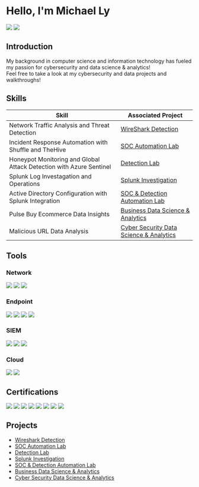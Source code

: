  # Hello, I'm Michael Ly
<a href="https://www.linkedin.com/in/michael-ly41223/"><img src="https://img.shields.io/badge/-LinkedIn-0072b1?&style=for-the-badge&logo=linkedin&logoColor=white" /></a>
<a href="https://www.lymichael.com/"><img src="https://img.shields.io/badge/-Website-0072b1?&style=for-the-badge&logo=internet-explorer&logoColor=white" />
</a>

## Introduction

My background in computer science and information technology has fueled my passion for cybersecurity and data science & analytics! <br>
Feel free to take a look at my cybersecurity and data projects and walkthroughs!

## Skills

| Skill                                         | Associated Project         |
|-----------------------------------------------|----------------------------|
| Network Traffic Analysis and Threat Detection| <a href="https://github.com/cyberguru02/Traffic-Analysis-Jan-2023-Unit-42-Wireshark">WireShark Detection</a>|
| Incident Response Automation with Shuffle and TheHive| <a href="https://github.com/cyberguru02/CYBERSEC-SOC-LAB-WITH-XDR-AND-SOAR-CAPABILITES">SOC Automation Lab</a>|
| Honeypot Monitoring and Global Attack Detection with Azure Sentinel| <a href="https://github.com/cyberguru02/AZURE-SENTINEL-HONEYPOT-MONITORING-GLOBAL-CYBER-ATTACKS">Detection Lab</a>|
| Splunk Log Investagation and Operations | <a href="https://github.com/cyberguru02/Splunk-Boss-of-the-SOC">Splunk Investigation</a>|
| Active Directory Configuration with Splunk Integration| <a href="https://github.com/cyberguru02/ACTIVE-DIRECTORY-HOMELAB-WITH-SPLUNK-INTEGRATION">SOC & Detection Automation Lab</a>|
| Pulse Buy Ecommerce Data Insights| <a href="https://github.com/cyberguru02/Pulse_Buy_Ecommerce_Data_Insights/tree/main">Business Data Science & Analytics</a>
| Malicious URL Data Analysis| <a href="https://github.com/cyberguru02/Malicious_URL_Data_Analysis">Cyber Security Data Science & Analytics</a>



## Tools

### Network
<div>
    <img src="https://img.shields.io/badge/-Wireshark-1679A7?&style=for-the-badge&logo=Wireshark&logoColor=white" />
    <img src="https://img.shields.io/badge/-Suricata-EF3B2D?&style=for-the-badge&logo=Suricata&logoColor=white" />
    <img src="https://img.shields.io/badge/-Zeek-777BB4?&style=for-the-badge&logo=Zeek&logoColor=white" />
</div>

### Endpoint
<div>
    <img src="https://img.shields.io/badge/-Microsoft_Defender_for_Endpoint-00A4EF?&style=for-the-badge&logo=Microsoft&logoColor=white" />
    <img src="https://img.shields.io/badge/-Velociraptor-4B275F?&style=for-the-badge&logo=Velociraptor&logoColor=white" />
    <img src="https://img.shields.io/badge/-Wazuh-006400?&style=for-the-badge&logo=Wazuh&logoColor=white" />
    <img src="https://img.shields.io/badge/-Huntress-yellow?&style=for-the-badge&logo=huntress&logoColor=white" />
    
</div>

### SIEM
<div>
    <img src="https://img.shields.io/badge/-Microsoft_Sentinel-0078D4?&style=for-the-badge&logo=Microsoft&logoColor=white" />
    <img src="https://img.shields.io/badge/-Splunk-000000?&style=for-the-badge&logo=Splunk&logoColor=white" />
    <img src="https://img.shields.io/badge/-Elastic-005571?&style=for-the-badge&logo=Elastic&logoColor=white" />
</div>

### Cloud
<div>
    <img src="https://img.shields.io/badge/-Amazon%20WorkSpaces-FF9900?style=for-the-badge&logo=amazonaws&logoColor=white" />
    <img src="https://img.shields.io/badge/-Microsoft%20Azure-0089D6?style=for-the-badge&logo=microsoftazure&logoColor=white" />
</div>

## Certifications
<div>
<img src="https://img.shields.io/badge/-Network%2B-FF0000?&style=for-the-badge&logo=CompTIA&logoColor=white" />
<img src="https://img.shields.io/badge/-Security%2B-FF0000?&style=for-the-badge&logo=CompTIA&logoColor=white" />
<img src="https://img.shields.io/badge/-CYSA+%20-EA2E2E?style=for-the-badge&logo=comptia&logoColor=white" />
<img src="https://img.shields.io/badge/-CISA%20-002856?style=for-the-badge&logo=isaca&logoColor=white" />
<img src="https://img.shields.io/badge/-CCNA-ADD8E6?&style=for-the-badge&logo=Cisco&logoColor=white" />
<img src="https://img.shields.io/badge/-Splunk%20Certified%20Power%20User-000000?&style=for-the-badge&logo=Splunk&logoColor=white" />
<img src="https://img.shields.io/badge/-Azure%20Administrator%20Associate-0089D6?style=for-the-badge&logo=microsoftazure&logoColor=white" />
<img src="https://img.shields.io/badge/-TryHackMe%20Soc%20Level%201-brightgreen?style=for-the-badge&logoColor=white" />
</div>

## Projects
- <a href="https://github.com/cyberguru02/Traffic-Analysis-Jan-2023-Unit-42-Wireshark">Wireshark Detection</a>
- <a href="https://github.com/cyberguru02/CYBERSEC-SOC-LAB-WITH-XDR-AND-SOAR-CAPABILITES">SOC Automation Lab</a>
- <a href="https://github.com/cyberguru02/AZURE-SENTINEL-HONEYPOT-MONITORING-GLOBAL-CYBER-ATTACKS">Detection Lab</a>
- <a href="https://github.com/cyberguru02/Splunk-Boss-of-the-SOC">Splunk Investigation</a>
- <a href="https://github.com/cyberguru02/ACTIVE-DIRECTORY-HOMELAB-WITH-SPLUNK-INTEGRATION">SOC & Detection Automation Lab</a>
- <a href="https://github.com/cyberguru02/Pulse_Buy_Ecommerce_Data_Insights/tree/main">Business Data Science & Analytics</a>
- <a href="https://github.com/cyberguru02/Malicious_URL_Data_Analysis">Cyber Security Data Science & Analytics</a>
